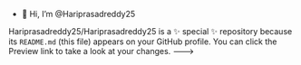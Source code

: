 - 👋 Hi, I’m @Hariprasadreddy25

Hariprasadreddy25/Hariprasadreddy25 is a ✨ special ✨ repository because its `README.md` (this file) appears on your GitHub profile.
You can click the Preview link to take a look at your changes.
--->
